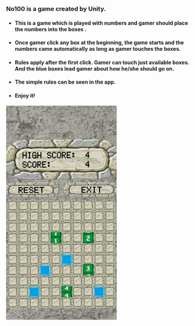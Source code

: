 
### No100 is a game created by Unity.

- #### This is a game which is played with numbers and  gamer should place the numbers into the boxes .
- #### Once gamer click any box at the beginning, the game starts and the numbers came automatically as long as gamer touches the boxes.
-  #### Rules apply after the first click. Gamer can touch just available boxes. And the blue boxes lead gamer about how he/she should go on.
- #### The simple rules can be seen in the app.
- #### Enjoy it!


<img src="./Assets/readme-images/asceneofgame.jpeg" width="300">